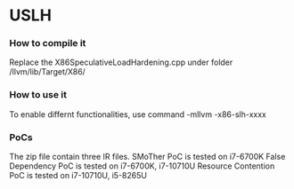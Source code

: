 # USLH

### How to compile it
Replace the X86SpeculativeLoadHardening.cpp under folder /llvm/lib/Target/X86/

### How to use it
To enable differnt functionalities, use command -mllvm -x86-slh-xxxx

### PoCs
The zip file contain three IR files.
SMoTher PoC is tested on i7-6700K
False Dependency PoC is tested on i7-6700K, i7-10710U
Resource Contention PoC is tested on i7-10710U, i5-8265U
